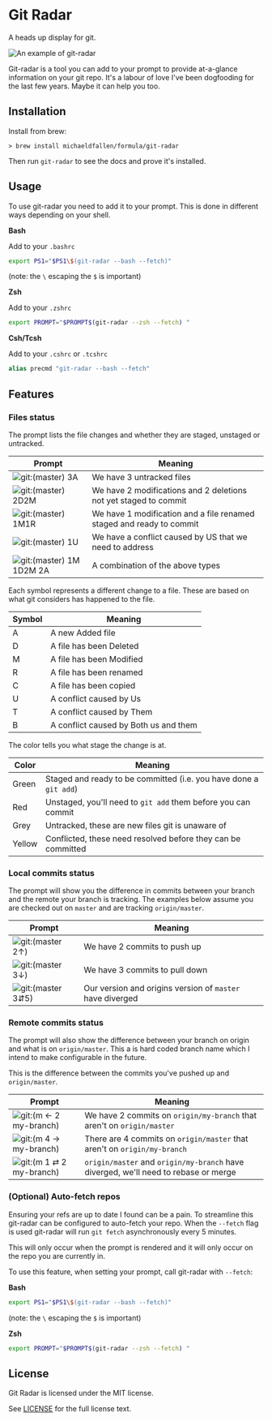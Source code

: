 # Git Radar

A heads up display for git.

![An example of git-radar]

Git-radar is a tool you can add to your prompt to provide at-a-glance
information on your git repo. It's a labour of love I've been dogfooding for the
last few years. Maybe it can help you too.

## Installation

Install from brew:

```
> brew install michaeldfallen/formula/git-radar
```

Then run `git-radar` to see the docs and prove it's installed.

## Usage

To use git-radar you need to add it to your prompt. This is done in different
ways depending on your shell.

**Bash**

Add to your `.bashrc`
```bash
export PS1="$PS1\$(git-radar --bash --fetch)"
```
(note: the `\` escaping the `$` is important)

**Zsh**

Add to your `.zshrc`
```zsh
export PROMPT="$PROMPT$(git-radar --zsh --fetch) "
```

**Csh/Tcsh**

Add to your `.cshrc` or `.tcshrc`
```csh
alias precmd "git-radar --bash --fetch"
```

## Features

### Files status

The prompt lists the file changes and whether they are staged, unstaged or
untracked.

Prompt                     | Meaning
---------------------------|--------
![git:(master) 3A]         | We have 3 untracked files
![git:(master) 2D2M]       | We have 2 modifications and 2 deletions not yet staged to commit
![git:(master) 1M1R]       | We have 1 modification and a file renamed staged and ready to commit
![git:(master) 1U]         | We have a conflict caused by US that we need to address
![git:(master) 1M 1D2M 2A] | A combination of the above types

Each symbol represents a different change to a file. These are based on what git
considers has happened to the file.

Symbol  | Meaning
--------|--------
A       | A new Added file
D       | A file has been Deleted
M       | A file has been Modified
R       | A file has been renamed
C       | A file has been copied
U       | A conflict caused by Us
T       | A conflict caused by Them
B       | A conflict caused by Both us and them

The color tells you what stage the change is at.

Color   | Meaning
--------|--------
Green   | Staged and ready to be committed (i.e. you have done a `git add`)
Red     | Unstaged, you'll need to `git add` them before you can commit
Grey    | Untracked, these are new files git is unaware of
Yellow  | Conflicted, these need resolved before they can be committed

### Local commits status

The prompt will show you the difference in commits between your branch and the
remote your branch is tracking. The examples below assume you are checked out on
`master` and are tracking `origin/master`.

Prompt              | Meaning
--------------------|--------
![git:(master 2↑)]  | We have 2 commits to push up
![git:(master 3↓)]  | We have 3 commits to pull down
![git:(master 3⇵5)] | Our version and origins version of `master` have diverged

### Remote commits status

The prompt will also show the difference between your branch on origin and what
is on `origin/master`. This a is hard coded branch name which I intend to make
configurable in the future.

This is the difference between the commits you've pushed up and `origin/master`.

Prompt                     | Meaning
---------------------------|---------------
![git:(m ← 2 my-branch)]   | We have 2 commits on `origin/my-branch` that aren't on `origin/master`
![git:(m 4 → my-branch)]   | There are 4 commits on `origin/master` that aren't on `origin/my-branch`
![git:(m 1 ⇄ 2 my-branch)] | `origin/master` and `origin/my-branch` have diverged, we'll need to rebase or merge

### (Optional) Auto-fetch repos

Ensuring your refs are up to date I found can be a pain. To streamline this
git-radar can be configured to auto-fetch your repo. When the `--fetch` flag is
used git-radar will run `git fetch` asynchronously every 5 minutes.

This will only occur when the prompt is rendered and it will only occur on the
repo you are currently in.

To use this feature, when setting your prompt, call git-radar with `--fetch`:

**Bash**
```bash
export PS1="$PS1\$(git-radar --bash --fetch)"
```
(note: the `\` escaping the `$` is important)

**Zsh**
```zsh
export PROMPT="$PROMPT$(git-radar --zsh --fetch) "
```

## License

Git Radar is licensed under the MIT license.

See [LICENSE] for the full license text.

[LICENSE]: https://github.com/michaeldfallen/git-radar/blob/master/LICENSE
[git:(master) 3A]: https://raw.githubusercontent.com/michaeldfallen/git-radar/master/images/untracked.png
[git:(master) 2D2M]: https://raw.githubusercontent.com/michaeldfallen/git-radar/master/images/unstaged.png
[git:(master) 1M1R]: https://raw.githubusercontent.com/michaeldfallen/git-radar/master/images/added.png
[git:(master) 1U]: https://raw.githubusercontent.com/michaeldfallen/git-radar/master/images/conflicts.png
[git:(master) 1M 1D2M 2A]: https://raw.githubusercontent.com/michaeldfallen/git-radar/master/images/combination.png
[git:(master 2↑)]: https://raw.githubusercontent.com/michaeldfallen/git-radar/master/images/local%20is%20ahead.png
[git:(master 3↓)]: https://raw.githubusercontent.com/michaeldfallen/git-radar/master/images/remote%20is%20behind.png
[git:(master 3⇵5)]: https://raw.githubusercontent.com/michaeldfallen/git-radar/master/images/remote%20local%20diverged.png
[git:(m ← 2 my-branch)]: https://raw.githubusercontent.com/michaeldfallen/git-radar/master/images/branch%20is%20ahead.png
[git:(m 4 → my-branch)]: https://raw.githubusercontent.com/michaeldfallen/git-radar/master/images/master%20is%20ahead.png
[git:(m 1 ⇄ 2 my-branch)]: https://raw.githubusercontent.com/michaeldfallen/git-radar/master/images/master%20branch%20diverged.png
[An example of git-radar]: https://raw.githubusercontent.com/michaeldfallen/git-radar/master/images/detailed.png

